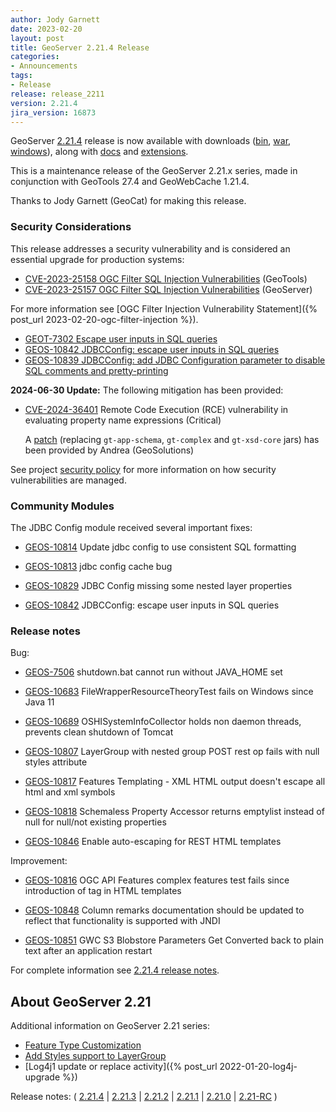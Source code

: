 ```yaml
---
author: Jody Garnett
date: 2023-02-20
layout: post
title: GeoServer 2.21.4 Release
categories:
- Announcements
tags:
- Release
release: release_2211
version: 2.21.4
jira_version: 16873 
---
```


GeoServer [2.21.4](/release/2.21.4/) release is now available with downloads ([bin](https://sourceforge.net/projects/geoserver/files/GeoServer/2.21.4/geoserver-2.21.4-bin.zip/download), [war](https://sourceforge.net/projects/geoserver/files/GeoServer/2.21.4/geoserver-2.21.4-war.zip/download), [windows](https://sourceforge.net/projects/geoserver/files/GeoServer/2.21.4/GeoServer-2.21.4-winsetup.exe/download)), along with [docs](https://sourceforge.net/projects/geoserver/files/GeoServer/2.21.4/geoserver-2.21.4-htmldoc.zip/download) and [extensions](https://sourceforge.net/projects/geoserver/files/GeoServer/2.21.4/extensions/).

This is a maintenance release of the GeoServer 2.21.x series, made in conjunction with GeoTools 27.4 
and GeoWebCache 1.21.4.

Thanks to Jody Garnett (GeoCat) for making this release.

### Security Considerations

This release addresses a security vulnerability and is considered an essential upgrade for production systems:

* [CVE-2023-25158 OGC Filter SQL Injection Vulnerabilities](https://github.com/geotools/geotools/security/advisories/GHSA-99c3-qc2q-p94m) (GeoTools)
* [CVE-2023-25157 OGC Filter SQL Injection Vulnerabilities](https://github.com/geoserver/geoserver/security/advisories/GHSA-7g5f-wrx8-5ccf) (GeoServer)

For more information see [OGC Filter Injection Vulnerability Statement]({% post_url 2023-02-20-ogc-filter-injection %}). 

* [GEOT-7302 Escape user inputs in SQL queries](https://osgeo-org.atlassian.net/browse/GEOT-7302)
* [GEOS-10842 JDBCConfig: escape user inputs in SQL queries](https://osgeo-org.atlassian.net/browse/GEOS-10842)
* [GEOS-10839 JDBCConfig: add JDBC Configuration parameter to disable SQL comments and pretty-printing](https://osgeo-org.atlassian.net/browse/GEOS-10839)

**2024-06-30 Update:** The following mitigation has been provided:

* [CVE-2024-36401](https://github.com/geoserver/geoserver/security/advisories/GHSA-6jj6-gm7p-fcvv) Remote Code Execution (RCE) vulnerability in evaluating property name expressions (Critical)

  A [patch](https://sourceforge.net/projects/geoserver/files/GeoServer/2.21.4/geoserver-2.21.4-patches.zip/download) (replacing `gt-app-schema`, `gt-complex` and `gt-xsd-core` jars) has been provided by Andrea (GeoSolutions)

See project [security policy](https://github.com/geoserver/geoserver/blob/main/SECURITY.md) for more information on how security vulnerabilities are managed. 

### Community Modules

The JDBC Config module received several important fixes:

* [GEOS-10814](https://osgeo-org.atlassian.net/browse/GEOS-10814) Update jdbc config to use consistent SQL formatting

* [GEOS-10813](https://osgeo-org.atlassian.net/browse/GEOS-10813) jdbc config cache bug

* [GEOS-10829](https://osgeo-org.atlassian.net/browse/GEOS-10829) JDBC Config missing some nested layer properties

* [GEOS-10842](https://osgeo-org.atlassian.net/browse/GEOS-10842) JDBCConfig: escape user inputs in SQL queries

### Release notes

Bug:

* [GEOS-7506](https://osgeo-org.atlassian.net/browse/GEOS-7506) shutdown.bat cannot run without JAVA\_HOME set

* [GEOS-10683](https://osgeo-org.atlassian.net/browse/GEOS-10683) FileWrapperResourceTheoryTest fails on Windows since Java 11

* [GEOS-10689](https://osgeo-org.atlassian.net/browse/GEOS-10689) OSHISystemInfoCollector holds non daemon threads, prevents clean shutdown of Tomcat

* [GEOS-10807](https://osgeo-org.atlassian.net/browse/GEOS-10807) LayerGroup with nested group POST rest op fails with null styles attribute

* [GEOS-10817](https://osgeo-org.atlassian.net/browse/GEOS-10817) Features Templating - XML HTML output doesn't escape all html and xml symbols

* [GEOS-10818](https://osgeo-org.atlassian.net/browse/GEOS-10818) Schemaless Property Accessor returns emptylist instead of null for null/not existing properties

* [GEOS-10846](https://osgeo-org.atlassian.net/browse/GEOS-10846) Enable auto-escaping for REST HTML templates

Improvement:

* [GEOS-10816](https://osgeo-org.atlassian.net/browse/GEOS-10816) OGC API Features complex features test fails since introduction of <meta> tag in HTML templates

* [GEOS-10848](https://osgeo-org.atlassian.net/browse/GEOS-10848) Column remarks documentation should be updated to reflect that functionality is supported with JNDI

* [GEOS-10851](https://osgeo-org.atlassian.net/browse/GEOS-10851) GWC S3 Blobstore Parameters  Get Converted back to plain text after an application restart

For complete information see [2.21.4 release notes](https://github.com/geoserver/geoserver/releases/tag/2.21.4).

## About GeoServer 2.21

Additional information on GeoServer 2.21 series:

- [Feature Type Customization](https://github.com/geoserver/geoserver/wiki/GSIP-207)
- [Add Styles support to LayerGroup](https://github.com/geoserver/geoserver/wiki/GSIP-205)
- [Log4j1 update or replace activity]({% post_url 2022-01-20-log4j-upgrade %})

Release notes:
( [2.21.4](https://github.com/geoserver/geoserver/releases/tag/2.21.4)
| [2.21.3](https://github.com/geoserver/geoserver/releases/tag/2.21.3)
| [2.21.2](https://github.com/geoserver/geoserver/releases/tag/2.21.2)
| [2.21.1](https://github.com/geoserver/geoserver/releases/tag/2.21.1)
| [2.21.0](https://github.com/geoserver/geoserver/releases/tag/2.21.0)
| [2.21-RC](https://github.com/geoserver/geoserver/releases/tag/2.21-RC)
)
